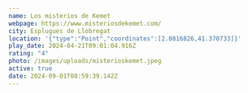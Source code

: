 ```yaml
---
name: Los misterios de Kemet
webpage: https://www.misteriosdekemet.com/
city: Esplugues de Llobregat
location: '{"type":"Point","coordinates":[2.0816826,41.370733]}'
play_date: 2024-04-21T09:01:04.916Z
rating: "4"
photo: /images/uploads/misterioskemet.jpeg
active: true
date: 2024-09-01T08:59:39.142Z
---
```

